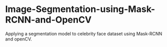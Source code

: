 # Image-Segmentation-using-Mask-RCNN-and-OpenCV
Applying a segmentation model to celebrity face dataset using Mask-RCNN and openCV. 
